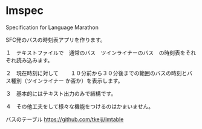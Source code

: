 lmspec
======

Specification for Language Marathon

SFC発のバスの時刻表アプリを作ります。

１　テキストファイルで　通常のバス　ツインライナーのバス　の時刻表をそれ ぞれ読み込みます。

２　現在時刻に対して
　　１０分前から３０分後までの範囲のバスの時刻とバス種別（ツインライナー か否か）を表示します。

３　基本的にはテキスト出力のみで結構です。

４　その他工夫をして様々な機能をつけるのはかまいません。

バスのテーブル
https://github.com/tkeiji/lmtable
